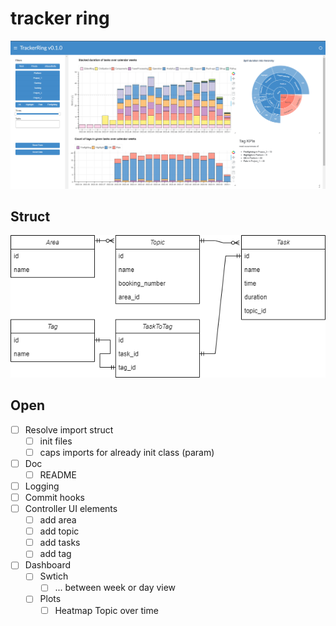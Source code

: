 # tracker ring

![ExampleView](./docs/example.png)

## Struct
![Struct](./docs/tracker_ring.drawio.png)

## Open
- [ ] Resolve import struct
  - [ ] init files
  - [ ] caps imports for already init class (param)
- [ ] Doc
  - [ ] README
- [ ] Logging
- [ ] Commit hooks
- [ ] Controller UI elements
  - [ ] add area
  - [ ] add topic
  - [ ] add tasks
  - [ ] add tag
- [ ] Dashboard
  - [ ] Swtich
    - [ ] ... between week or day view
  - [ ] Plots
    - [ ] Heatmap Topic over time
